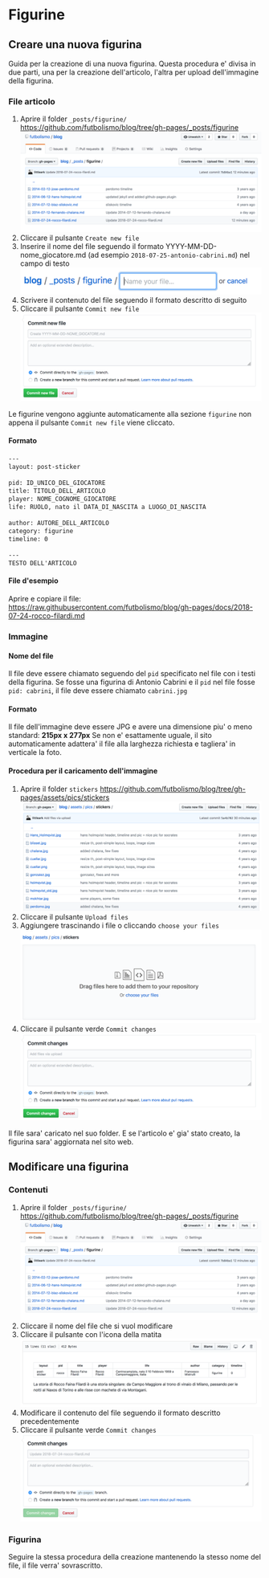 # Figurine	

## Creare una nuova figurina
Guida per la creazione di una nuova figurina. Questa procedura e' divisa in due parti, una per la creazione dell'articolo, l'altra per upload dell'immagine della figurina.

### File articolo

 1. Aprire il folder `_posts/figurine/` https://github.com/futbolismo/blog/tree/gh-pages/_posts/figurine
 ![Folder](https://github.com/futbolismo/blog/raw/gh-pages/docs/img/folder.png)
 2. Cliccare il pulsante `Create new file`
 3. Inserire il nome del file seguendo il formato YYYY-MM-DD-nome_giocatore.md (ad esempio `2018-07-25-antonio-cabrini.md`) 
 nel campo di testo
 ![Campo testo per il nome](https://github.com/futbolismo/blog/raw/gh-pages/docs/img/filename.png)
 4. Scrivere il contenuto del file seguendo il formato descritto di seguito
 5. Cliccare il pulsante `Commit new file`
 ![Commit new file](https://github.com/futbolismo/blog/raw/gh-pages/docs/img/commit_new_file.png)
 
 Le figurine vengono aggiunte automaticamente alla sezione `figurine` non appena il pulsante `Commit new file` viene cliccato.

#### Formato
```
---
layout: post-sticker

pid: ID_UNICO_DEL_GIOCATORE
title: TITOLO_DELL_ARTICOLO
player: NOME_COGNOME_GIOCATORE
life: RUOLO, nato il DATA_DI_NASCITA a LUOGO_DI_NASCITA

author: AUTORE_DELL_ARTICOLO
category: figurine
timeline: 0

---
TESTO DELL'ARTICOLO
```

#### File d'esempio
Aprire e copiare il file: https://raw.githubusercontent.com/futbolismo/blog/gh-pages/docs/2018-07-24-rocco-filardi.md

### Immagine

#### Nome del file
Il file deve essere chiamato seguendo del `pid` specificato nel file con i testi della figurina. Se fosse una figurina di Antonio Cabrini e il `pid` nel file fosse `pid: cabrini`, il file deve essere chiamato `cabrini.jpg`

#### Formato
Il file dell'immagine deve essere JPG e avere una dimensione piu' o meno standard: **215px x 277px**
Se non e' esattamente uguale, il sito automaticamente adattera' il file alla larghezza richiesta e tagliera' in verticale la foto.

#### Procedura per il caricamento dell'immagine
 1. Aprire il folder `stickers` https://github.com/futbolismo/blog/tree/gh-pages/assets/pics/stickers
  ![Folder stickers](https://github.com/futbolismo/blog/raw/gh-pages/docs/img/stickers_folder.png)
 2. Cliccare il pulsante `Upload files`
 3. Aggiungere trascinando i file o cliccando `choose your files`
  ![Upload files](https://github.com/futbolismo/blog/raw/gh-pages/docs/img/upload_files.png)
 4. Cliccare il pulsante verde `Commit changes`
  ![Commit changes](https://github.com/futbolismo/blog/raw/gh-pages/docs/img/commit_changes_img.png)

Il file sara' caricato nel suo folder. E se l'articolo e' gia' stato creato, la figurina sara' aggiornata nel sito web.

## Modificare una figurina

### Contenuti
1. Aprire il folder `_posts/figurine/` https://github.com/futbolismo/blog/tree/gh-pages/_posts/figurine
 ![Folder](https://github.com/futbolismo/blog/raw/gh-pages/docs/img/folder.png)
2. Cliccare il nome del file che si vuol modificare
3. Cliccare il pulsante con l'icona della matita
![Icona matita](https://github.com/futbolismo/blog/raw/gh-pages/docs/img/pencil.png)
4. Modificare il contenuto del file seguendo il formato descritto precedentemente
5. Cliccare il pulsante verde `Commit changes` ![Commit changes](https://github.com/futbolismo/blog/raw/gh-pages/docs/img/commit_changes.png)

### Figurina
Seguire la stessa procedura della creazione mantenendo la stesso nome del file, il file verra' sovrascritto.
